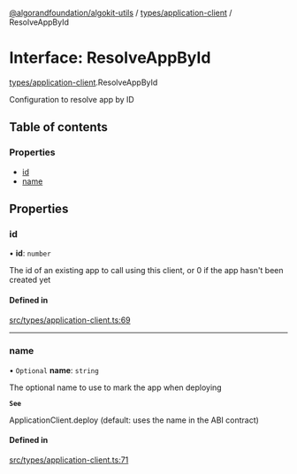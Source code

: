 [@algorandfoundation/algokit-utils](../README.md) / [types/application-client](../modules/types_application_client.md) / ResolveAppById

# Interface: ResolveAppById

[types/application-client](../modules/types_application_client.md).ResolveAppById

Configuration to resolve app by ID

## Table of contents

### Properties

- [id](types_application_client.ResolveAppById.md#id)
- [name](types_application_client.ResolveAppById.md#name)

## Properties

### id

• **id**: `number`

The id of an existing app to call using this client, or 0 if the app hasn't been created yet

#### Defined in

[src/types/application-client.ts:69](https://github.com/algorandfoundation/algokit-utils-ts/blob/main/src/types/application-client.ts#L69)

___

### name

• `Optional` **name**: `string`

The optional name to use to mark the app when deploying

**`See`**

ApplicationClient.deploy (default: uses the name in the ABI contract)

#### Defined in

[src/types/application-client.ts:71](https://github.com/algorandfoundation/algokit-utils-ts/blob/main/src/types/application-client.ts#L71)
